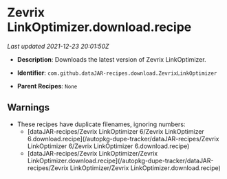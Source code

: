 # Zevrix LinkOptimizer.download.recipe

_Last updated 2021-12-23 20:01:50Z_

- **Description**: Downloads the latest version of Zevrix LinkOptimizer.

- **Identifier**: `com.github.dataJAR-recipes.download.ZevrixLinkOptimizer`

- **Parent Recipes**: `None`


## Warnings

- These recipes have duplicate filenames, ignoring numbers:
    - [dataJAR-recipes/Zevrix LinkOptimizer 6/Zevrix LinkOptimizer 6.download.recipe](/autopkg-dupe-tracker/dataJAR-recipes/Zevrix LinkOptimizer 6/Zevrix LinkOptimizer 6.download.recipe)
    - [dataJAR-recipes/Zevrix LinkOptimizer/Zevrix LinkOptimizer.download.recipe](/autopkg-dupe-tracker/dataJAR-recipes/Zevrix LinkOptimizer/Zevrix LinkOptimizer.download.recipe)